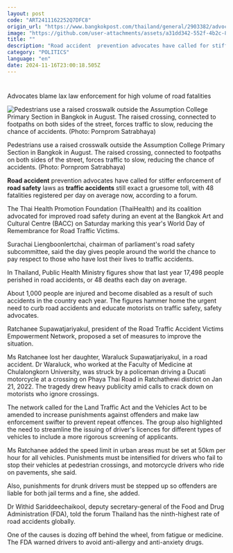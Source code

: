 ```yaml
---
layout: post
code: "ART2411162252Q7DFC8"
origin_url: "https://www.bangkokpost.com/thailand/general/2903382/advocates-blame-lax-law-enforcement-for-high-volume-of-road-fatalities"
image: "https://github.com/user-attachments/assets/a31dd342-552f-4b2c-8cc6-44c735a313f3"
title: ""
description: "Road accident  prevention advocates have called for stiffer enforcement of  road safety  laws as  traffic accidents  still exact a gruesome toll, with 48 fatalities registered per day on average now, according to a forum."
category: "POLITICS"
language: "en"
date: 2024-11-16T23:00:18.505Z
---
```


# 

Advocates blame lax law enforcement for high volume of road fatalities

![Pedestrians use a raised crosswalk outside the Assumption College Primary Section in  Bangkok in August. The raised crossing, connected to  footpaths on both sides of the street, forces traffic to slow, reducing the chance of accidents. (Photo: Pornprom Satrabhaya)](https://github.com/user-attachments/assets/68dcd5a0-f4c7-4bd1-93a2-150bd121a704)

Pedestrians use a raised crosswalk outside the Assumption College Primary Section in Bangkok in August. The raised crossing, connected to footpaths on both sides of the street, forces traffic to slow, reducing the chance of accidents. (Photo: Pornprom Satrabhaya)

**Road accident** prevention advocates have called for stiffer enforcement of **road safety** laws as **traffic accidents** still exact a gruesome toll, with 48 fatalities registered per day on average now, according to a forum.

The Thai Health Promotion Foundation (ThaiHealth) and its coalition advocated for improved road safety during an event at the Bangkok Art and Cultural Centre (BACC) on Saturday marking this year's World Day of Remembrance for Road Traffic Victims.

Surachai Liengboonlertchai, chairman of parliament's road safety subcommittee, said the day gives people around the world the chance to pay respect to those who have lost their lives to traffic accidents.

In Thailand, Public Health Ministry figures show that last year 17,498 people perished in road accidents, or 48 deaths each day on average.

About 1,000 people are injured and become disabled as a result of such accidents in the country each year. The figures hammer home the urgent need to curb road accidents and educate motorists on traffic safety, safety advocates.

Ratchanee Supawatjariyakul, president of the Road Traffic Accident Victims Empowerment Network, proposed a set of measures to improve the situation.

Ms Ratchanee lost her daughter, Waraluck Supawatjariyakul, in a road accident. Dr Waraluck, who worked at the Faculty of Medicine at Chulalongkorn University, was struck by a policeman driving a Ducati motorcycle at a crossing on Phaya Thai Road in Ratchathewi district on Jan 21, 2022. The tragedy drew heavy publicity amid calls to crack down on motorists who ignore crossings.

The network called for the Land Traffic Act and the Vehicles Act to be amended to increase punishments against offenders and make law enforcement swifter to prevent repeat offences. The group also highlighted the need to streamline the issuing of driver's licences for different types of vehicles to include a more rigorous screening of applicants.

Ms Ratchanee added the speed limit in urban areas must be set at 50km per hour for all vehicles. Punishments must be intensified for drivers who fail to stop their vehicles at pedestrian crossings, and motorcycle drivers who ride on pavements, she said.

Also, punishments for drunk drivers must be stepped up so offenders are liable for both jail terms and a fine, she added.

Dr Withid Sariddeechaikool, deputy secretary-general of the Food and Drug Administration (FDA), told the forum Thailand has the ninth-highest rate of road accidents globally.

One of the causes is dozing off behind the wheel, from fatigue or medicine. The FDA warned drivers to avoid anti-allergy and anti-anxiety drugs.